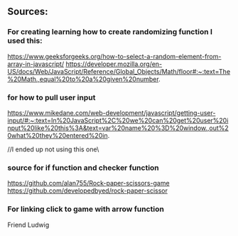 ## Sources:

### For creating learning how to create randomizing function I used this:

https://www.geeksforgeeks.org/how-to-select-a-random-element-from-array-in-javascript/
https://developer.mozilla.org/en-US/docs/Web/JavaScript/Reference/Global_Objects/Math/floor#:~:text=The%20Math.,equal%20to%20a%20given%20number.


### for how to pull user input
https://www.mikedane.com/web-development/javascript/getting-user-input/#:~:text=In%20JavaScript%2C%20we%20can%20get%20user%20input%20like%20this%3A&text=var%20name%20%3D%20window.,out%20what%20they%20entered%20in. 

//I ended up not using this one\\



### source for if function and checker function
https://github.com/alan755/Rock-paper-scissors-game
https://github.com/developedbyed/rock-paper-scissor

### For linking click to game with arrow function
Friend Ludwig